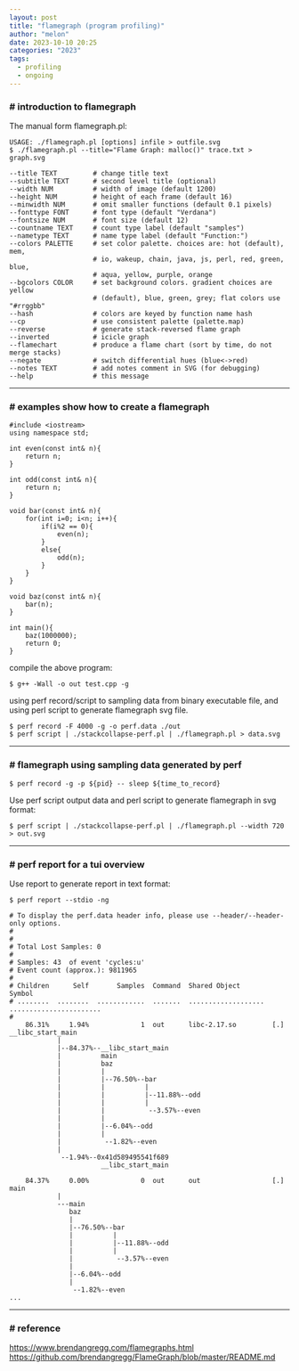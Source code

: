 ```yaml
---
layout: post
title: "flamegraph (program profiling)"
author: "melon"
date: 2023-10-10 20:25
categories: "2023"
tags:
  - profiling
  - ongoing
---
```


### # introduction to flamegraph
The manual form flamegraph.pl:
```text
USAGE: ./flamegraph.pl [options] infile > outfile.svg
$ ./flamegraph.pl --title="Flame Graph: malloc()" trace.txt > graph.svg

--title TEXT         # change title text
--subtitle TEXT      # second level title (optional)
--width NUM          # width of image (default 1200)
--height NUM         # height of each frame (default 16)
--minwidth NUM       # omit smaller functions (default 0.1 pixels)
--fonttype FONT      # font type (default "Verdana")
--fontsize NUM       # font size (default 12)
--countname TEXT     # count type label (default "samples")
--nametype TEXT      # name type label (default "Function:")
--colors PALETTE     # set color palette. choices are: hot (default), mem,
                     # io, wakeup, chain, java, js, perl, red, green, blue,
                     # aqua, yellow, purple, orange
--bgcolors COLOR     # set background colors. gradient choices are yellow
                     # (default), blue, green, grey; flat colors use "#rrggbb"
--hash               # colors are keyed by function name hash
--cp                 # use consistent palette (palette.map)
--reverse            # generate stack-reversed flame graph
--inverted           # icicle graph
--flamechart         # produce a flame chart (sort by time, do not merge stacks)
--negate             # switch differential hues (blue<->red)
--notes TEXT         # add notes comment in SVG (for debugging)
--help               # this message
```

<hr>

### # examples show how to create a flamegraph

```text
#include <iostream>
using namespace std;

int even(const int& n){
    return n;
}

int odd(const int& n){
    return n;
}

void bar(const int& n){
    for(int i=0; i<n; i++){
        if(i%2 == 0){
            even(n);
        }
        else{
            odd(n);
        }
    }
}

void baz(const int& n){
    bar(n);
}

int main(){
    baz(1000000);
    return 0;
}
```
compile the above program:
```text
$ g++ -Wall -o out test.cpp -g
```
using perf record/script to sampling data from binary executable file, and using perl script to generate flamegraph svg file.
```text
$ perf record -F 4000 -g -o perf.data ./out
$ perf script | ./stackcollapse-perf.pl | ./flamegraph.pl > data.svg
```

<hr>

### # flamegraph using sampling data generated by perf
```text
$ perf record -g -p ${pid} -- sleep ${time_to_record}
```
Use perf script output data and perl script to generate flamegraph in svg format:
```text
$ perf script | ./stackcollapse-perf.pl | ./flamegraph.pl --width 720 > out.svg
```

<hr>

### # perf report for a tui overview
Use report to generate report in text format:
```text
$ perf report --stdio -ng
```
```text
# To display the perf.data header info, please use --header/--header-only options.
#
#
# Total Lost Samples: 0
#
# Samples: 43  of event 'cycles:u'
# Event count (approx.): 9811965
#
# Children      Self       Samples  Command  Shared Object        Symbol                 
# ........  ........  ............  .......  ...................  .......................
#
    86.31%     1.94%             1  out      libc-2.17.so         [.] __libc_start_main
            |          
            |--84.37%--__libc_start_main
            |          main
            |          baz
            |          |          
            |          |--76.50%--bar
            |          |          |          
            |          |          |--11.88%--odd
            |          |          |          
            |          |           --3.57%--even
            |          |          
            |          |--6.04%--odd
            |          |          
            |           --1.82%--even
            |          
             --1.94%--0x41d589495541f689
                       __libc_start_main

    84.37%     0.00%             0  out      out                  [.] main
            |
            ---main
               baz
               |          
               |--76.50%--bar
               |          |          
               |          |--11.88%--odd
               |          |          
               |           --3.57%--even
               |          
               |--6.04%--odd
               |          
                --1.82%--even
...
```

<hr>

### # reference
https://www.brendangregg.com/flamegraphs.html  
https://github.com/brendangregg/FlameGraph/blob/master/README.md

